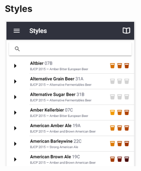 # Styles

![Multiple style guidelines from BJCP, Brewers Association, Norbrygg, SHBF](.gitbook/assets/image%20%2835%29.png)

